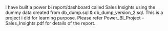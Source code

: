 I have built a power bi report/dashboard called Sales Insights using the dummy data created from db_dump.sql & db_dump_version_2.sql. 
This is a project i did for learning purpose. 
Please refer Power_BI_Project - Sales_Insights.pdf for details of the report.
